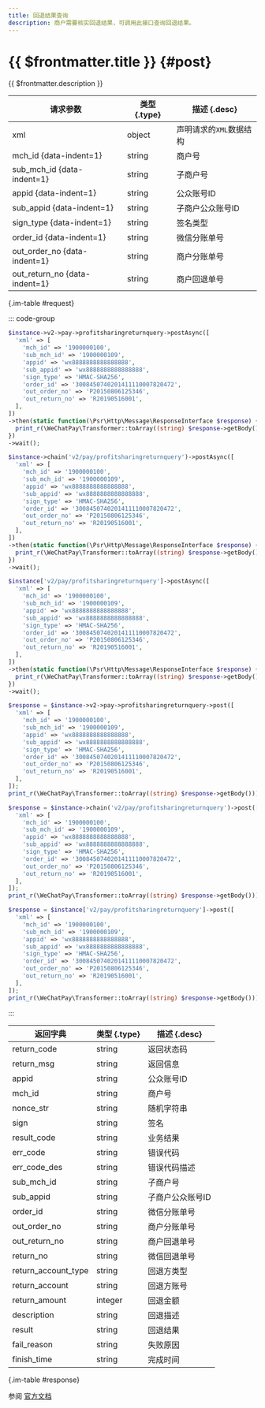 ```yaml
---
title: 回退结果查询
description: 商户需要核实回退结果，可调用此接口查询回退结果。
---
```


# {{ $frontmatter.title }} {#post}

{{ $frontmatter.description }}

| 请求参数 | 类型 {.type} | 描述 {.desc}
| --- | --- | ---
| xml | object | 声明请求的`XML`数据结构
| mch_id {data-indent=1} | string | 商户号
| sub_mch_id {data-indent=1} | string | 子商户号
| appid {data-indent=1} | string | 公众账号ID
| sub_appid {data-indent=1} | string | 子商户公众账号ID
| sign_type {data-indent=1} | string | 签名类型
| order_id {data-indent=1} | string | 微信分账单号
| out_order_no {data-indent=1} | string | 商户分账单号
| out_return_no {data-indent=1} | string | 商户回退单号

{.im-table #request}

::: code-group

```php [异步纯链式]
$instance->v2->pay->profitsharingreturnquery->postAsync([
  'xml' => [
    'mch_id' => '1900000100',
    'sub_mch_id' => '1900000109',
    'appid' => 'wx8888888888888888',
    'sub_appid' => 'wx8888888888888888',
    'sign_type' => 'HMAC-SHA256',
    'order_id' => '3008450740201411110007820472',
    'out_order_no' => 'P20150806125346',
    'out_return_no' => 'R20190516001',
  ],
])
->then(static function(\Psr\Http\Message\ResponseInterface $response) {
  print_r(\WeChatPay\Transformer::toArray((string) $response->getBody()));
})
->wait();
```

```php [异步声明式]
$instance->chain('v2/pay/profitsharingreturnquery')->postAsync([
  'xml' => [
    'mch_id' => '1900000100',
    'sub_mch_id' => '1900000109',
    'appid' => 'wx8888888888888888',
    'sub_appid' => 'wx8888888888888888',
    'sign_type' => 'HMAC-SHA256',
    'order_id' => '3008450740201411110007820472',
    'out_order_no' => 'P20150806125346',
    'out_return_no' => 'R20190516001',
  ],
])
->then(static function(\Psr\Http\Message\ResponseInterface $response) {
  print_r(\WeChatPay\Transformer::toArray((string) $response->getBody()));
})
->wait();
```

```php [异步属性式]
$instance['v2/pay/profitsharingreturnquery']->postAsync([
  'xml' => [
    'mch_id' => '1900000100',
    'sub_mch_id' => '1900000109',
    'appid' => 'wx8888888888888888',
    'sub_appid' => 'wx8888888888888888',
    'sign_type' => 'HMAC-SHA256',
    'order_id' => '3008450740201411110007820472',
    'out_order_no' => 'P20150806125346',
    'out_return_no' => 'R20190516001',
  ],
])
->then(static function(\Psr\Http\Message\ResponseInterface $response) {
  print_r(\WeChatPay\Transformer::toArray((string) $response->getBody()));
})
->wait();
```

```php [同步纯链式]
$response = $instance->v2->pay->profitsharingreturnquery->post([
  'xml' => [
    'mch_id' => '1900000100',
    'sub_mch_id' => '1900000109',
    'appid' => 'wx8888888888888888',
    'sub_appid' => 'wx8888888888888888',
    'sign_type' => 'HMAC-SHA256',
    'order_id' => '3008450740201411110007820472',
    'out_order_no' => 'P20150806125346',
    'out_return_no' => 'R20190516001',
  ],
]);
print_r(\WeChatPay\Transformer::toArray((string) $response->getBody()));
```

```php [同步声明式]
$response = $instance->chain('v2/pay/profitsharingreturnquery')->post([
  'xml' => [
    'mch_id' => '1900000100',
    'sub_mch_id' => '1900000109',
    'appid' => 'wx8888888888888888',
    'sub_appid' => 'wx8888888888888888',
    'sign_type' => 'HMAC-SHA256',
    'order_id' => '3008450740201411110007820472',
    'out_order_no' => 'P20150806125346',
    'out_return_no' => 'R20190516001',
  ],
]);
print_r(\WeChatPay\Transformer::toArray((string) $response->getBody()));
```

```php [同步属性式]
$response = $instance['v2/pay/profitsharingreturnquery']->post([
  'xml' => [
    'mch_id' => '1900000100',
    'sub_mch_id' => '1900000109',
    'appid' => 'wx8888888888888888',
    'sub_appid' => 'wx8888888888888888',
    'sign_type' => 'HMAC-SHA256',
    'order_id' => '3008450740201411110007820472',
    'out_order_no' => 'P20150806125346',
    'out_return_no' => 'R20190516001',
  ],
]);
print_r(\WeChatPay\Transformer::toArray((string) $response->getBody()));
```

:::

| 返回字典 | 类型 {.type} | 描述 {.desc}
| --- | --- | ---
| return_code | string | 返回状态码
| return_msg | string | 返回信息
| appid | string | 公众账号ID
| mch_id | string | 商户号
| nonce_str | string | 随机字符串
| sign | string | 签名
| result_code | string | 业务结果
| err_code | string | 错误代码
| err_code_des | string | 错误代码描述
| sub_mch_id | string | 子商户号
| sub_appid | string | 子商户公众账号ID
| order_id | string | 微信分账单号
| out_order_no | string | 商户分账单号
| out_return_no | string | 商户回退单号
| return_no | string | 微信回退单号
| return_account_type | string | 回退方类型
| return_account | string | 回退方账号
| return_amount | integer | 回退金额
| description | string | 回退描述
| result | string | 回退结果
| fail_reason | string | 失败原因
| finish_time | string | 完成时间

{.im-table #response}

参阅 [官方文档](https://pay.weixin.qq.com/wiki/doc/api/allocation_sp.php?chapter=25_8&index=10)

